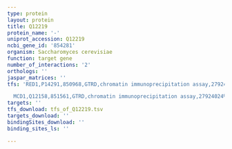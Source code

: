 ```yaml
---
type: protein
layout: protein
title: Q12219
protein_name: '-'
uniprot_accession: Q12219
ncbi_gene_id: '854281'
organism: Saccharomyces cerevisiae
function: target gene
number_of_interactions: '2'
orthologs: ''
jaspar_matrices: ''
tfs: 'RED1,P14291,850968,GTRD,chromatin immunoprecipitation assay,27924024%5Buid%5D,No

  MCD1,Q12158,851561,GTRD,chromatin immunoprecipitation assay,27924024%5Buid%5D,No'
targets: ''
tfs_download: tfs_of_Q12219.tsv
targets_download: ''
bindingSites_download: ''
binding_sites_ls: ''

---
```

